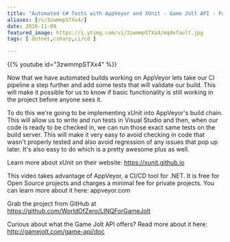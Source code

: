 ```yaml
---
title: "Automated C# Tests with AppVeyor and XUnit - Game Jolt API - Part 2"
aliases: [/v/3zwmmpSTXx4/]
date: 2016-11-09
featured_image: https://i.ytimg.com/vi/3zwmmpSTXx4/mqdefault.jpg
tags: [ dotnet,csharp,ci/cd ]

---
```


{{% youtube id="3zwmmpSTXx4" %}}

Now that we have automated builds working on AppVeyor lets take our CI pipeline a step further and add some tests that will validate our build. This will make it possible for us to know if basic functionality is still working in the project before anyone sees it.

To do this we're going to be implementing xUnit into AppVeyor's build chain. This will allow us to write and run tests in Visual Studio and then, when our code is ready to be checked in, we can run those exact same tests on the build server. This will make it very easy to avoid checking in code that wasn't properly tested and also avoid regression of any issues that pop up later. It's also easy to do which is a pretty awesome plus as well.

Learn more about xUnit on their website: https://xunit.github.io

This video takes advantage of AppVeyor, a CI/CD tool for .NET. It is free for Open Source projects and charges a minimal fee for private projects. You can learn more about it here: appveyor.com

Grab the project from GitHub at https://github.com/WorldOfZero/LINQForGameJolt

Curious about what the Game Jolt API offers? Read more about it here: http://gamejolt.com/game-api/doc